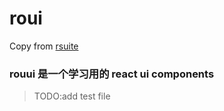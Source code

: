 # roui

Copy from [rsuite](https://github.com:rsuite/rsuite.git 'rsuite')

### rouui 是一个学习用的 react ui components

> TODO:add test file
